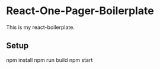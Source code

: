 # React-One-Pager-Boilerplate
This is my react-boilerplate.
## Setup
npm install
npm run build
npm start